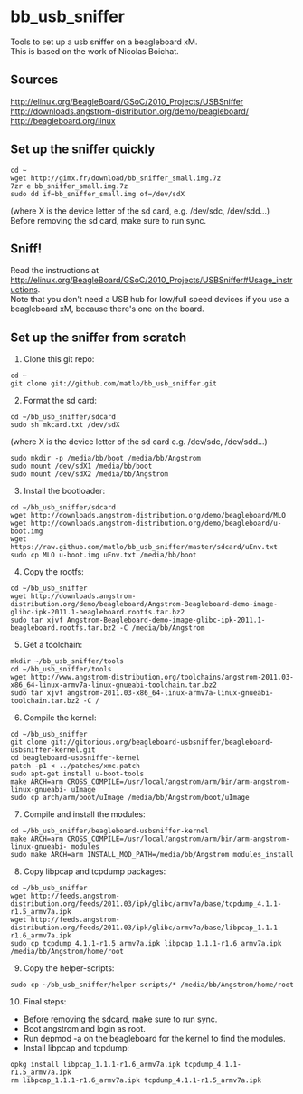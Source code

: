 bb_usb_sniffer
==============

Tools to set up a usb sniffer on a beagleboard xM.  
This is based on the work of Nicolas Boichat.

Sources  
-------

http://elinux.org/BeagleBoard/GSoC/2010_Projects/USBSniffer  
http://downloads.angstrom-distribution.org/demo/beagleboard/  
http://beagleboard.org/linux  

Set up the sniffer quickly
--------------------------

```
cd ~  
wget http://gimx.fr/download/bb_sniffer_small.img.7z  
7zr e bb_sniffer_small.img.7z  
sudo dd if=bb_sniffer_small.img of=/dev/sdX  
```
(where X is the device letter of the sd card, e.g. /dev/sdc, /dev/sdd...)  
Before removing the sd card, make sure to run sync.

Sniff!
------

Read the instructions at http://elinux.org/BeagleBoard/GSoC/2010_Projects/USBSniffer#Usage_instructions.  
Note that you don't need a USB hub for low/full speed devices if you use a beagleboard xM, because there's one on the board.  

Set up the sniffer from scratch
-------------------------------

1. Clone this git repo:  
```
cd ~  
git clone git://github.com/matlo/bb_usb_sniffer.git
```

2. Format the sd card:  
```
cd ~/bb_usb_sniffer/sdcard  
sudo sh mkcard.txt /dev/sdX  
```
(where X is the device letter of the sd card e.g. /dev/sdc, /dev/sdd...)  
```
sudo mkdir -p /media/bb/boot /media/bb/Angstrom  
sudo mount /dev/sdX1 /media/bb/boot  
sudo mount /dev/sdX2 /media/bb/Angstrom
```

3. Install the bootloader:  
```
cd ~/bb_usb_sniffer/sdcard  
wget http://downloads.angstrom-distribution.org/demo/beagleboard/MLO  
wget http://downloads.angstrom-distribution.org/demo/beagleboard/u-boot.img  
wget https://raw.github.com/matlo/bb_usb_sniffer/master/sdcard/uEnv.txt  
sudo cp MLO u-boot.img uEnv.txt /media/bb/boot
```

4. Copy the rootfs:  
```
cd ~/bb_usb_sniffer  
wget http://downloads.angstrom-distribution.org/demo/beagleboard/Angstrom-Beagleboard-demo-image-glibc-ipk-2011.1-beagleboard.rootfs.tar.bz2  
sudo tar xjvf Angstrom-Beagleboard-demo-image-glibc-ipk-2011.1-beagleboard.rootfs.tar.bz2 -C /media/bb/Angstrom
```

5. Get a toolchain:  
```
mkdir ~/bb_usb_sniffer/tools  
cd ~/bb_usb_sniffer/tools  
wget http://www.angstrom-distribution.org/toolchains/angstrom-2011.03-x86_64-linux-armv7a-linux-gnueabi-toolchain.tar.bz2  
sudo tar xjvf angstrom-2011.03-x86_64-linux-armv7a-linux-gnueabi-toolchain.tar.bz2 -C /
```

6. Compile the kernel:  
```
cd ~/bb_usb_sniffer  
git clone git://gitorious.org/beagleboard-usbsniffer/beagleboard-usbsniffer-kernel.git  
cd beagleboard-usbsniffer-kernel  
patch -p1 < ../patches/xmc.patch  
sudo apt-get install u-boot-tools  
make ARCH=arm CROSS_COMPILE=/usr/local/angstrom/arm/bin/arm-angstrom-linux-gnueabi- uImage  
sudo cp arch/arm/boot/uImage /media/bb/Angstrom/boot/uImage
```

7. Compile and install the modules:  
```
cd ~/bb_usb_sniffer/beagleboard-usbsniffer-kernel  
make ARCH=arm CROSS_COMPILE=/usr/local/angstrom/arm/bin/arm-angstrom-linux-gnueabi- modules  
sudo make ARCH=arm INSTALL_MOD_PATH=/media/bb/Angstrom modules_install
```

8. Copy libpcap and tcpdump packages:  
```
cd ~/bb_usb_sniffer  
wget http://feeds.angstrom-distribution.org/feeds/2011.03/ipk/glibc/armv7a/base/tcpdump_4.1.1-r1.5_armv7a.ipk  
wget http://feeds.angstrom-distribution.org/feeds/2011.03/ipk/glibc/armv7a/base/libpcap_1.1.1-r1.6_armv7a.ipk  
sudo cp tcpdump_4.1.1-r1.5_armv7a.ipk libpcap_1.1.1-r1.6_armv7a.ipk /media/bb/Angstrom/home/root
```

9. Copy the helper-scripts:  
```
sudo cp ~/bb_usb_sniffer/helper-scripts/* /media/bb/Angstrom/home/root
```

10. Final steps:  

* Before removing the sdcard, make sure to run sync.  
* Boot angstrom and login as root.  
* Run depmod -a on the beagleboard for the kernel to find the modules.  
* Install libpcap and tcpdump:  
```
opkg install libpcap_1.1.1-r1.6_armv7a.ipk tcpdump_4.1.1-r1.5_armv7a.ipk  
rm libpcap_1.1.1-r1.6_armv7a.ipk tcpdump_4.1.1-r1.5_armv7a.ipk
```
